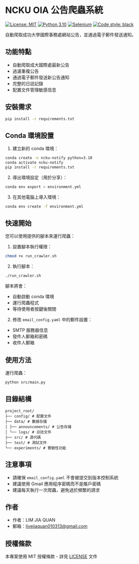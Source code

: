 # NCKU OIA 公告爬蟲系統

[![License: MIT](https://img.shields.io/badge/License-MIT-yellow.svg)](https://opensource.org/licenses/MIT)
[![Python 3.10](https://img.shields.io/badge/python-3.10-blue.svg)](https://www.python.org/downloads/release/python-3100/)
[![Selenium](https://img.shields.io/badge/Selenium-4.11.2-green.svg)](https://www.selenium.dev/)
[![Code style: black](https://img.shields.io/badge/code%20style-black-000000.svg)](https://github.com/psf/black)

自動爬取成功大學國際事務處網站公告，並通過電子郵件發送通知。

## 功能特點

- 自動爬取成大國際處最新公告
- 過濾重複公告
- 通過電子郵件發送新公告通知
- 完整的日誌記錄
- 配置文件管理敏感信息

## 安裝需求
```bash
pip install -r requirements.txt
```

## Conda 環境設置
1. 建立新的 conda 環境：
```bash
conda create -n ncku-notify python=3.10
conda activate ncku-notify
pip install -r requirements.txt
```

2. 導出環境設定（用於分享）：
```bash
conda env export > environment.yml
```

3. 在其他電腦上導入環境：
```bash
conda env create -f environment.yml
```

## 快速開始
您可以使用提供的腳本來運行爬蟲：

1. 設置腳本執行權限：
```bash
chmod +x run_crawler.sh
```

2. 執行腳本：
```bash
./run_crawler.sh
```

腳本將會：
- 自動啟動 conda 環境
- 運行爬蟲程式
- 等待使用者按鍵後關閉

2. 修改 `email_config.yaml` 中的郵件設置：
- SMTP 服務器信息
- 發件人郵箱和密碼
- 收件人郵箱

## 使用方法

運行爬蟲：
```bash
python src/main.py
```
## 目錄結構
```
project_root/
├── config/ # 配置文件
├── data/ # 數據存儲
│ ├── announcements/ # 公告存儲
│ └── logs/ # 日誌文件
├── src/ # 源代碼
├── test/ # 測試文件
└── experiments/ # 實驗性功能
```
## 注意事項

- 請確保 `email_config.yaml` 不會被提交到版本控制系統
- 建議使用 Gmail 應用程序密碼而不是賬戶密碼
- 建議每天執行一次爬蟲，避免過於頻繁的請求

## 作者

- 作者：LIM JIA QUAN
- 郵箱：livejiaquan010313@gmail.com

## 授權條款

本專案使用 MIT 授權條款 - 詳見 [LICENSE](LICENSE) 文件
